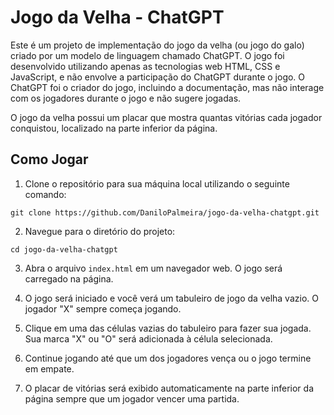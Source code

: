 # Jogo da Velha - ChatGPT

Este é um projeto de implementação do jogo da velha (ou jogo do galo) criado por um modelo de linguagem chamado ChatGPT. O jogo foi desenvolvido utilizando apenas as tecnologias web HTML, CSS e JavaScript, e não envolve a participação do ChatGPT durante o jogo. O ChatGPT foi o criador do jogo, incluindo a documentação, mas não interage com os jogadores durante o jogo e não sugere jogadas.

O jogo da velha possui um placar que mostra quantas vitórias cada jogador conquistou, localizado na parte inferior da página.

## Como Jogar

1. Clone o repositório para sua máquina local utilizando o seguinte comando:
```
git clone https://github.com/DaniloPalmeira/jogo-da-velha-chatgpt.git
```

2. Navegue para o diretório do projeto:
```
cd jogo-da-velha-chatgpt
```
3. Abra o arquivo `index.html` em um navegador web. O jogo será carregado na página.

4. O jogo será iniciado e você verá um tabuleiro de jogo da velha vazio. O jogador "X" sempre começa jogando.

5. Clique em uma das células vazias do tabuleiro para fazer sua jogada. Sua marca "X" ou "O" será adicionada à célula selecionada.

6. Continue jogando até que um dos jogadores vença ou o jogo termine em empate.

7. O placar de vitórias será exibido automaticamente na parte inferior da página sempre que um jogador vencer uma partida.
